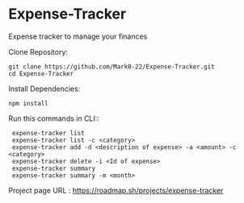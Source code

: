 # Expense-Tracker
Expense tracker to manage your finances

Clone Repository:

    git clone https://github.com/Mark0-22/Expense-Tracker.git
    cd Expense-Tracker
   
Install Dependencies:

    npm install  

Run this commands in CLI::

     expense-tracker list
     expense-tracker list -c <category>
     expense-tracker add -d <description of expense> -a <amount> -c <category>
     expense-tracker delete -i <Id of expense>
     expense-tracker summary
     expense-tracker summary -m <month>

Project page URL : https://roadmap.sh/projects/expense-tracker